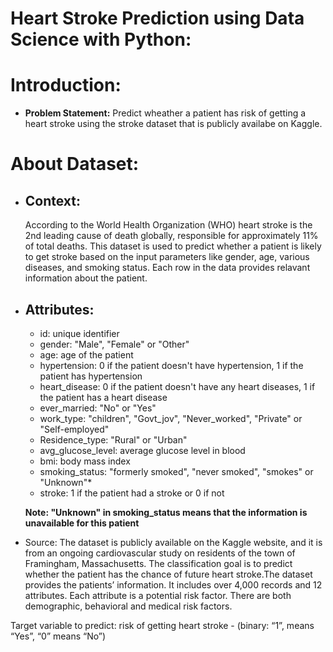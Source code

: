 # Heart Stroke Prediction using Data Science with Python:

# Introduction:
  * **Problem Statement:** Predict wheather a patient has risk of getting a heart stroke using the stroke dataset that is publicly availabe on Kaggle.
# About Dataset:
* ## Context:
  According to the World Health Organization (WHO) heart stroke is the 2nd leading cause of death globally, responsible for approximately 11% of total deaths.
This dataset is used to predict whether a patient is likely to get stroke based on the input parameters like gender, age, various diseases, and smoking status. Each row in the data provides relavant information about the patient.
* ## Attributes:
  - id: unique identifier
  - gender: "Male", "Female" or "Other"
  - age: age of the patient
  - hypertension: 0 if the patient doesn't have hypertension, 1 if the patient has hypertension
  - heart_disease: 0 if the patient doesn't have any heart diseases, 1 if the patient has a heart disease
  - ever_married: "No" or "Yes"
  - work_type: "children", "Govt_jov", "Never_worked", "Private" or "Self-employed"
  - Residence_type: "Rural" or "Urban"
  - avg_glucose_level: average glucose level in blood
  - bmi: body mass index
  - smoking_status: "formerly smoked", "never smoked", "smokes" or "Unknown"*
  - stroke: 1 if the patient had a stroke or 0 if not
  
  **Note: "Unknown" in smoking_status means that the information is unavailable for this patient**
 * Source:
The dataset is publicly available on the Kaggle website, and it is from an ongoing cardiovascular study on residents of the town of Framingham, Massachusetts. The classification goal is to predict whether the patient has the chance of future heart stroke.The dataset provides the patients’ information. It includes over 4,000 records and 12 attributes. Each attribute is a potential risk factor. There are both demographic, behavioral and medical risk factors.

Target variable to predict:
risk of getting heart stroke - (binary: “1”, means “Yes”, “0” means “No”)
